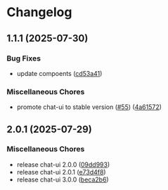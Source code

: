 # Changelog

## 1.1.1 (2025-07-30)


### Bug Fixes

* update compoents ([cd53a41](https://github.com/simenkristoffers1/release/commit/cd53a4105a9be2688e06f024bd9c2503acf652c1))


### Miscellaneous Chores

* promote chat-ui to stable version ([#55](https://github.com/simenkristoffers1/release/issues/55)) ([4a61572](https://github.com/simenkristoffers1/release/commit/4a615721719ad2a4482f9249424ad895ee55e7bc))

## 2.0.1 (2025-07-29)


### Miscellaneous Chores

* release chat-ui 2.0.0 ([09dd993](https://github.com/simenkristoffers1/release/commit/09dd993d861e5b9e121f63a97af381b01dde128c))
* release chat-ui 2.0.1 ([e73d4f8](https://github.com/simenkristoffers1/release/commit/e73d4f8cf6d02cb4d0be78487474b519a81a12aa))
* release chat-ui 3.0.0 ([beca2b6](https://github.com/simenkristoffers1/release/commit/beca2b6de31261cd7d0ca8d5378fc284481a51fe))
